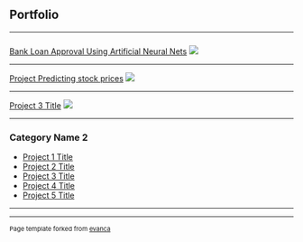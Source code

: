 ## Portfolio

---

###  

[Bank Loan Approval Using Artificial Neural Nets](file:///C:/Users/sonak/Documents/GitHub/sonashine.github.io/projects/Bank%20Loan%20Approval%20Using%20Artificial%20Neural%20Nets.html)
<img src="images/dummy_thumbnail.jpg?raw=true"/>

---
[Project Predicting stock prices](file:///C:/Users/sonak/Documents/GitHub/sonashine.github.io/projects/Project%20Predicting%20stock%20prices.html)
<img src="images/dummy_thumbnail.jpg?raw=true"/>

---
[Project 3 Title](http://example.com/)
<img src="images/dummy_thumbnail.jpg?raw=true"/>

---

### Category Name 2

- [Project 1 Title](http://example.com/)
- [Project 2 Title](http://example.com/)
- [Project 3 Title](http://example.com/)
- [Project 4 Title](http://example.com/)
- [Project 5 Title](http://example.com/)

---




---
<p style="font-size:11px">Page template forked from <a href="https://github.com/evanca/quick-portfolio">evanca</a></p>
<!-- Remove above link if you don't want to attibute -->
